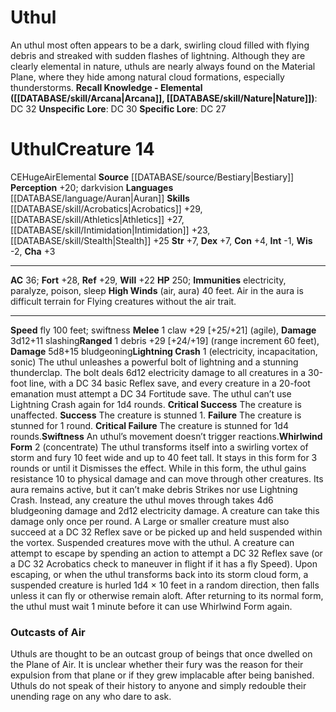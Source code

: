 ﻿---
ac: '36'
alignment: CE
charisma: '+3'
constitution: '+4'
creature_ability:
- High Winds
- Lightning Crash
- Swiftness
- Whirlwind Form
dexterity: '+7'
element: Air
fly_speed: '100'
fortitude: '+28'
hp: '250'
id: '398'
immunity:
- electricity
- paralyze
- poison
- sleep
intelligence: '-1'
language:
- '[[DATABASE/language/Auran|Auran]]'
level: '14'
max_speed: '100'
name: Uthul
perception: '+20'
rarity: Common
reflex: '+29'
sense:
- darkvision
size: Huge
skill:
- '[[DATABASE/skill/Acrobatics|Acrobatics]] +29'
- '[[DATABASE/skill/Athletics|Athletics]] +27'
- '[[DATABASE/skill/Intimidation|Intimidation]] +23'
- '[[DATABASE/skill/Stealth|Stealth]] +25'
source: '[[DATABASE/source/Bestiary|Bestiary]]'
speed:
- fly 100 feet; swiftness
strength: '+7'
strength_req: '7'
strongest_save:
- Reflex
trait:
- '[[DATABASE/trait/Air|Air]]'
- '[[DATABASE/trait/Elemental|Elemental]]'
type: Creature
vision: Darkvision
weakest_save:
- Will
will: '+22'
wisdom: '-2'

---
# Uthul

An uthul most often appears to be a dark, swirling cloud filled with flying debris and streaked with sudden flashes of lightning. Although they are clearly elemental in nature, uthuls are nearly always found on the Material Plane, where they hide among natural cloud formations, especially thunderstorms.
**Recall Knowledge - Elemental ([[DATABASE/skill/Arcana|Arcana]], [[DATABASE/skill/Nature|Nature]])**: DC 32
**Unspecific Lore**: DC 30
**Specific Lore**: DC 27

# Uthul<span class="item-type">Creature 14</span>

<span class="trait-alignment item-trait">CE</span><span class="trait-size item-trait">Huge</span><span class="item-trait">Air</span><span class="item-trait">Elemental</span>
**Source** [[DATABASE/source/Bestiary|Bestiary]]
**Perception** +20; darkvision
**Languages** [[DATABASE/language/Auran|Auran]]
**Skills** [[DATABASE/skill/Acrobatics|Acrobatics]] +29, [[DATABASE/skill/Athletics|Athletics]] +27, [[DATABASE/skill/Intimidation|Intimidation]] +23, [[DATABASE/skill/Stealth|Stealth]] +25
**Str** +7, **Dex** +7, **Con** +4, **Int** -1, **Wis** -2, **Cha** +3

---
**AC** 36; **Fort** +28, **Ref** +29, **Will** +22
**HP** 250; **Immunities** electricity, paralyze, poison, sleep
<span class="in-box-ability">**High Winds** (air, aura) 40 feet. Air in the aura is difficult terrain for Flying creatures without the air trait.</span>

---
**Speed** fly 100 feet; swiftness
<span class="in-box-ability">**Melee** <span class="action-icon">1</span> claw +29 [+25/+21] (agile), **Damage** 3d12+11 slashing</span><span class="in-box-ability">**Ranged** <span class="action-icon">1</span> debris +29 [+24/+19] (range increment 60 feet), **Damage** 5d8+15 bludgeoning</span><span class="in-box-ability">**Lightning Crash** <span class="action-icon">1</span> (electricity, incapacitation, sonic) The uthul unleashes a powerful bolt of lightning and a stunning thunderclap. The bolt deals 6d12 electricity damage to all creatures in a 30-foot line, with a DC 34 basic Reflex save, and every creature in a 20-foot emanation must attempt a DC 34 Fortitude save. The uthul can’t use Lightning Crash again for 1d4 rounds.
**Critical Success** The creature is unaffected.
**Success** The creature is stunned 1.
**Failure** The creature is stunned for 1 round.
**Critical Failure** The creature is stunned for 1d4 rounds.</span><span class="in-box-ability">**Swiftness** An uthul’s movement doesn’t trigger reactions.</span><span class="in-box-ability">**Whirlwind Form** <span class="action-icon">2</span> (concentrate) The uthul transforms itself into a swirling vortex of storm and fury 10 feet wide and up to 40 feet tall. It stays in this form for 3 rounds or until it Dismisses the effect. While in this form, the uthul gains resistance 10 to physical damage and can move through other creatures. Its aura remains active, but it can’t make debris Strikes nor use Lightning Crash. Instead, any creature the uthul moves through takes 4d6 bludgeoning damage and 2d12 electricity damage. A creature can take this damage only once per round. A Large or smaller creature must also succeed at a DC 32 Reflex save or be picked up and held suspended within the vortex. Suspended creatures move with the uthul. A creature can attempt to escape by spending an action to attempt a DC 32 Reflex save (or a DC 32 Acrobatics check to maneuver in flight if it has a fly Speed). Upon escaping, or when the uthul transforms back into its storm cloud form, a suspended creature is hurled 1d4 × 10 feet in a random direction, then falls unless it can fly or otherwise remain aloft. After returning to its normal form, the uthul must wait 1 minute before it can use Whirlwind Form again.</span>

###  Outcasts of Air

Uthuls are thought to be an outcast group of beings that once dwelled on the Plane of Air. It is unclear whether their fury was the reason for their expulsion from that plane or if they grew implacable after being banished. Uthuls do not speak of their history to anyone and simply redouble their unending rage on any who dare to ask.
